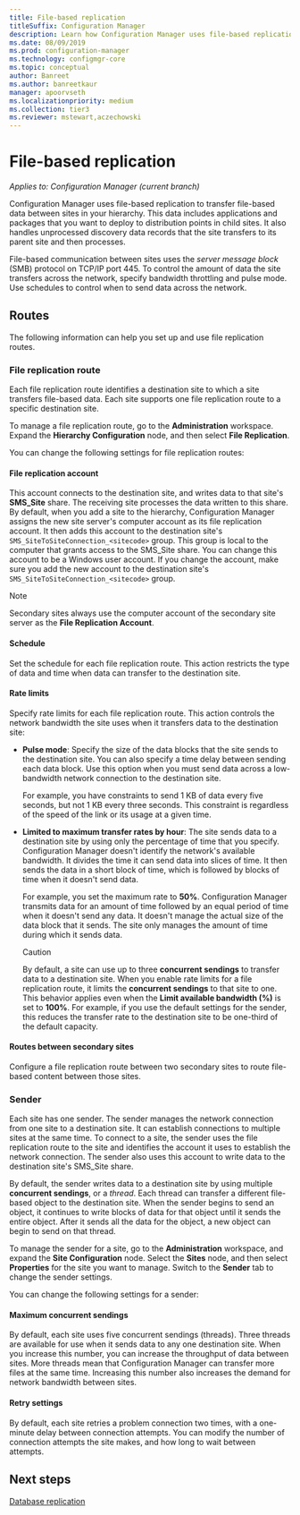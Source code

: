 ```yaml
---
title: File-based replication
titleSuffix: Configuration Manager
description: Learn how Configuration Manager uses file-based replication to transfer data between sites in your hierarchy
ms.date: 08/09/2019
ms.prod: configuration-manager
ms.technology: configmgr-core
ms.topic: conceptual
author: Banreet
ms.author: banreetkaur
manager: apoorvseth
ms.localizationpriority: medium
ms.collection: tier3
ms.reviewer: mstewart,aczechowski
---
```


# File-based replication

*Applies to: Configuration Manager (current branch)*

Configuration Manager uses file-based replication to transfer file-based data between sites in your hierarchy. This data includes applications and packages that you want to deploy to distribution points in child sites. It also handles unprocessed discovery data records that the site transfers to its parent site and then processes.  

File-based communication between sites uses the *server message block* (SMB) protocol on TCP/IP port 445. To control the amount of data the site transfers across the network, specify bandwidth throttling and pulse mode. Use schedules to control when to send data across the network.  

## <a name="bkmk_routes"></a> Routes

The following information can help you set up and use file replication routes.  

### File replication route

Each file replication route identifies a destination site to which a site transfers file-based data. Each site supports one file replication route to a specific destination site.  

To manage a file replication route, go to the **Administration** workspace. Expand the **Hierarchy Configuration** node, and then select **File Replication**.  

You can change the following settings for file replication routes:  

#### File replication account

This account connects to the destination site, and writes data to that site's **SMS_Site** share. The receiving site processes the data written to this share. By default, when you add a site to the hierarchy, Configuration Manager assigns the new site server's computer account as its file replication account. It then adds this account to the destination site's `SMS_SiteToSiteConnection_<sitecode>` group. This group is local to the computer that grants access to the SMS_Site share. You can change this account to be a Windows user account. If you change the account, make sure you add the new account to the destination site's `SMS_SiteToSiteConnection_<sitecode>` group.  

> [!NOTE]  
> Secondary sites always use the computer account of the secondary site server as the **File Replication Account**.  

#### Schedule

Set the schedule for each file replication route. This action restricts the type of data and time when data can transfer to the destination site.  

#### Rate limits

Specify rate limits for each file replication route. This action controls the network bandwidth the site uses when it transfers data to the destination site:  

- **Pulse mode**: Specify the size of the data blocks that the site sends to the destination site. You can also specify a time delay between sending each data block. Use this option when you must send data across a low-bandwidth network connection to the destination site.

    For example, you have constraints to send 1 KB of data every five seconds, but not 1 KB every three seconds. This constraint is regardless of the speed of the link or its usage at a given time.

- **Limited to maximum transfer rates by hour**: The site sends data to a destination site by using only the percentage of time that you specify. Configuration Manager doesn't identify the network's available bandwidth. It divides the time it can send data into slices of time. It then sends the data in a short block of time, which is followed by blocks of time when it doesn't send data.

    For example, you set the maximum rate to **50%**. Configuration Manager transmits data for an amount of time followed by an equal period of time when it doesn't send any data. It doesn't manage the actual size of the data block that it sends. The site only manages the amount of time during which it sends data.  

    > [!CAUTION]  
    > By default, a site can use up to three **concurrent sendings** to transfer data to a destination site. When you enable rate limits for a file replication route, it limits the **concurrent sendings** to that site to one. This behavior applies even when the **Limit available bandwidth (%)** is set to **100%**. For example, if you use the default settings for the sender, this reduces the transfer rate to the destination site to be one-third of the default capacity.  

#### Routes between secondary sites

Configure a file replication route between two secondary sites to route file-based content between those sites.  


### Sender

Each site has one sender. The sender manages the network connection from one site to a destination site. It can establish connections to multiple sites at the same time. To connect to a site, the sender uses the file replication route to the site and identifies the account it uses to establish the network connection. The sender also uses this account to write data to the destination site's SMS_Site share.  

By default, the sender writes data to a destination site by using multiple **concurrent sendings**, or a *thread*. Each thread can transfer a different file-based object to the destination site. When the sender begins to send an object, it continues to write blocks of data for that object until it sends the entire object. After it sends all the data for the object, a new object can begin to send on that thread.  

To manage the sender for a site, go to the **Administration** workspace, and expand the **Site Configuration** node. Select the **Sites** node, and then select **Properties** for the site you want to manage. Switch to the **Sender** tab to change the sender settings.  

You can change the following settings for a sender:  

#### Maximum concurrent sendings

By default, each site uses five concurrent sendings (threads). Three threads are available for use when it sends data to any one destination site. When you increase this number, you can increase the throughput of data between sites. More threads mean that Configuration Manager can transfer more files at the same time. Increasing this number also increases the demand for network bandwidth between sites.  

#### Retry settings

By default, each site retries a problem connection two times, with a one-minute delay between connection attempts. You can modify the number of connection attempts the site makes, and how long to wait between attempts.  


## Next steps

[Database replication](database-replication.md)
